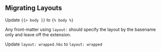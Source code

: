 ## Migrating Layouts

Update `{{> body }}` to `{% body %}`

Any front-matter using `layout:` should specify the layout by the basename only and leave off the extension.

Update `layout: wrapped.hbs` to `layout: wrapped`
